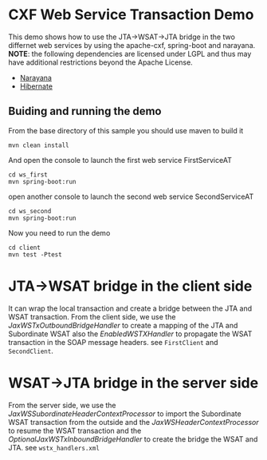 CXF Web Service Transaction Demo
================================
This demo shows how to use the JTA->WSAT->JTA bridge in the two differnet web services by using the apache-cxf, spring-boot and narayana.
**NOTE**:  the following dependencies are licensed under LGPL and thus may have additional restrictions beyond the Apache License.

 - [Narayana](https://github.com/jbosstm/narayana/blob/master/LICENSE)
 - [Hibernate](https://github.com/hibernate/hibernate-orm/blob/master/lgpl.txt)

Buiding and running the demo
----------------------------

From the base directory of this sample you should use maven to build it
```
mvn clean install
```

And open the console to launch the first web service FirstServiceAT
```
cd ws_first
mvn spring-boot:run
```
open another console to launch the second web service SecondServiceAT
```
cd ws_second
mvn spring-boot:run
```

Now you need to run the demo
```
cd client
mvn test -Ptest
```

JTA->WSAT bridge in the client side
================
It can wrap the local transaction and create a bridge between the JTA and WSAT transaction. 
From the client side, we use the *JaxWSTxOutboundBridgeHandler* to create a mapping of the JTA and Subordinate WSAT
also the *EnabledWSTXHandler* to propagate the WSAT transaction in the SOAP message headers. see `FirstClient` and `SecondClient`.

WSAT->JTA bridge in the server side
================
From the server side, we use the *JaxWSSubordinateHeaderContextProcessor* to import the Subordinate WSAT transaction from the outside
and the *JaxWSHeaderContextProcessor* to resume the WSAT transaction and the *OptionalJaxWSTxInboundBridgeHandler* to create the bridge
the WSAT and JTA. see `wstx_handlers.xml`
